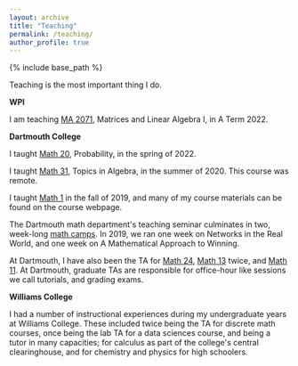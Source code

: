 ```yaml
---
layout: archive
title: "Teaching"
permalink: /teaching/
author_profile: true
---
```




{% include base_path %}

Teaching is the most important thing I do. 

**WPI**

I am teaching [MA 2071], Matrices and Linear Algebra I, in A Term 2022. 

**Dartmouth College**

I taught [Math 20], Probability, in the spring of 2022. 

I taught [Math 31], Topics in Algebra, in the summer of 2020. This course was remote. 

I taught [Math 1] in the fall of 2019, and many of my course materials can be found on the course webpage.

The Dartmouth math department's teaching seminar culminates in two, week-long [math camps](https://math.dartmouth.edu/activities/exploring-mathematics/). In 2019, we ran one week on Networks in the Real World, and one week on A Mathematical Approach to Winning.

At Dartmouth, I have also been the TA for [Math 24], [Math 13] twice, and [Math 11]. At Dartmouth, graduate TAs are responsible for office-hour like sessions we call tutorials, and grading exams.

**Williams College**

I had a number of instructional experiences during my undergraduate years at Williams College. These included twice being the TA for discrete math courses, once being the lab TA for a data sciences course, and being a tutor in many capacities; for calculus as part of the college's central clearinghouse, and for chemistry and physics for high schoolers.

[DCAL]: https://dcal.dartmouth.edu/
[Math 31]: https://canvas.dartmouth.edu/courses/40902
[Math 11]:https://math.dartmouth.edu/~m11f18/
[Math 13]:https://math.dartmouth.edu/~m13w18/
[Math 24]:https://math.dartmouth.edu/~m24s19/
[Math 1]:https://math.dartmouth.edu/~m1f19
[Math 20]:https://math.dartmouth.edu/~m20s22
[MA 2071]:https://web.wpi.edu/academics/catalogs/ugrad/macourses.html
